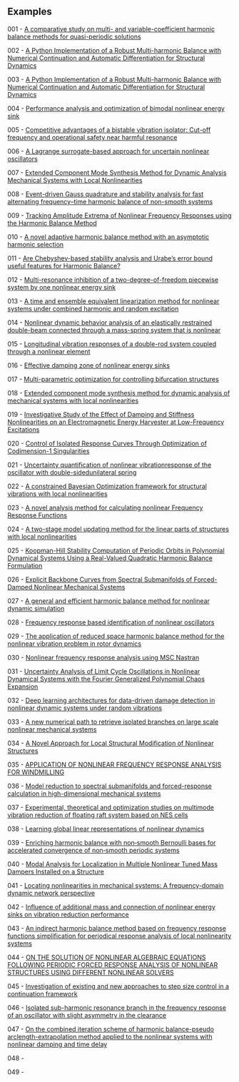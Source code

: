 ## Examples

001 - [A comparative study on multi- and variable-coefficient harmonic balance methods for quasi-periodic solutions](https://doi.org/10.1016/j.ymssp.2022.109929)

002 - [A Python Implementation of a Robust Multi-harmonic Balance with Numerical Continuation and Automatic Differentiation for Structural Dynamics](https://doi.org/10.1115/1.4062424)

003 - [A Python Implementation of a Robust Multi-harmonic Balance with Numerical Continuation and Automatic Differentiation for Structural Dynamics](https://doi.org/10.1115/1.4062424)

004 - [Performance analysis and optimization of bimodal nonlinear energy sink](https://doi.org/10.1007/s11071-023-08737-8)

005 - [Competitive advantages of a bistable vibration isolator: Cut-off frequency and operational safety near harmful resonance](https://doi.org/10.1016/j.jsv.2023.118004)

006 - [A Lagrange surrogate-based approach for uncertain nonlinear oscillators](https://doi.org/10.1016/j.jsv.2021.116075)

007 - [Extended Component Mode Synthesis Method for Dynamic Analysis Mechanical Systems with Local Nonlinearities](http://dx.doi.org/10.2139/ssrn.4573730)

008 - [Event-driven Gauss quadrature and stability analysis for fast alternating frequency–time harmonic balance of non-smooth systems](https://doi.org/10.1016/j.cnsns.2023.107189)

009 - [Tracking Amplitude Extrema of Nonlinear Frequency Responses using the Harmonic Balance Method](https://doi.org/10.1002/nme.7376)

010 - [A novel adaptive harmonic balance method with an asymptotic harmonic selection](https://doi.org/10.1007/s10483-023-3047-6)

011 - [Are Chebyshev-based stability analysis and Urabe’s error bound useful features for Harmonic Balance?](https://doi.org/10.1016/j.ymssp.2023.110265)

012 - [Multi-resonance inhibition of a two-degree-of-freedom piecewise system by one nonlinear energy sink](https://doi.org/10.1007/s40435-023-01337-9)

013 - [A time and ensemble equivalent linearization method for nonlinear systems under combined harmonic and random excitation](https://doi.org/10.1177/09544062231203844)

014 - [Nonlinear dynamic behavior analysis of an elastically restrained double-beam connected through a mass-spring system that is nonlinear](https://doi.org/10.1007/s11071-023-08351-8)

015 - [Longitudinal vibration responses of a double-rod system coupled through a nonlinear element](https://doi.org/10.1007/s11071-023-09138-7)

016 - [Effective damping zone of nonlinear energy sinks](https://doi.org/10.1007/s11071-023-08874-0)

017 - [Multi-parametric optimization for controlling bifurcation structures](http://dx.doi.org/10.13140/RG.2.2.13866.18887)

018 - [Extended component mode synthesis method for dynamic analysis of mechanical systems with local nonlinearities](https://doi.org/10.1016/j.jsv.2023.118227)

019 - [Investigative Study of the Effect of Damping and Stiffness Nonlinearities on an Electromagnetic Energy Harvester at Low-Frequency Excitations]( https://doi.org/10.3390/machines12010030)

020 - [Control of Isolated Response Curves Through Optimization of Codimension-1 Singularities](http://dx.doi.org/10.2139/ssrn.4711296)

021 - [Uncertainty quantification of nonlinear vibrationresponse of the oscillator with double-sidedunilateral spring](https://doi.org/10.1063/5.0175313)

022 - [A constrained Bayesian Optimization framework for structural vibrations with local nonlinearities](https://doi.org/10.1007/s00158-024-03747-5)

023 - [A novel analysis method for calculating nonlinear Frequency Response Functions](https://doi.org/10.48550/arXiv.2404.01972)

024 - [A two-stage model updating method for the linear parts of structures with local nonlinearities](https://doi.org/10.3389/fmats.2023.1331081)

025 - [Koopman-Hill Stability Computation of Periodic Orbits in Polynomial Dynamical Systems Using a Real-Valued Quadratic Harmonic Balance Formulation](http://dx.doi.org/10.2139/ssrn.4811433)

026 - [Explicit Backbone Curves from Spectral Submanifolds of Forced-Damped Nonlinear Mechanical Systems](https://doi.org/10.1098/rspa.2018.0083)

027 - [A general and efficient harmonic balance method for nonlinear dynamic simulation](https://doi.org/10.1016/j.ijmecsci.2024.109388)

028 - [Frequency response based identification of nonlinear oscillators](https://doi.org/10.1016/j.jsv.2024.118651)

029 - [The application of reduced space harmonic balance method for the nonlinear vibration problem in rotor dynamics](https://doi.org/10.1080/15397734.2018.1519634)

030 - [Nonlinear frequency response analysis using MSC Nastran](https://doi.org/10.1002/nme.7588)

031 - [Uncertainty Analysis of Limit Cycle Oscillations in Nonlinear Dynamical Systems with the Fourier Generalized Polynomial Chaos Expansion](http://dx.doi.org/10.48550/arXiv.2409.11006)

032 - [Deep learning architectures for data-driven damage detection in nonlinear dynamic systems under random vibrations](https://doi.org/10.1007/s11071-024-10270-1)

033 - [A new numerical path to retrieve isolated branches on large scale nonlinear mechanical systems](https://doi.org/10.1007/s11071-024-10369-5)

034 - [A Novel Approach for Local Structural Modification of Nonlinear Structures](http://dx.doi.org/10.1007/978-3-031-36999-5_20)

035 - [APPLICATION OF NONLINEAR FREQUENCY RESPONSE ANALYSIS FOR WINDMILLING](https://doi.org/10.1115/GT2024-122018)

036 - [Model reduction to spectral submanifolds and forced-response calculation in high-dimensional mechanical systems](https://doi.org/10.1016/j.jsv.2020.115640)

037 - [Experimental, theoretical and optimization studies on multimode vibration reduction of floating raft system based on NES cells](https://doi.org/10.1016/j.oceaneng.2024.118897)

038 - [Learning global linear representations of nonlinear dynamics](https://doi.org/10.1007/s11071-024-10843-0)

039 - [Enriching harmonic balance with non‐smooth Bernoulli bases for accelerated convergence of non‐smooth periodic systems](https://doi.org/10.1016/j.taml.2024.100562)

040 - [Modal Analysis for Localization in Multiple Nonlinear Tuned Mass Dampers Installed on a Structure](http://dx.doi.org/10.1115/1.4067582)

041 - [Locating nonlinearities in mechanical systems: A frequency-domain dynamic network perspective](https://doi.org/10.1016/j.ymssp.2024.112124)

042 - [Influence of additional mass and connection of nonlinear energy sinks on vibration reduction performance](https://doi.org/10.1016/j.ymssp.2024.112123)

043 - [An indirect harmonic balance method based on frequency response functions simplification for periodical response analysis of local nonlinearity systems](https://doi.org/10.1016/j.compstruc.2025.107663)

044 - [ON THE SOLUTION OF NONLINEAR ALGEBRAIC EQUATIONS FOLLOWING PERIODIC FORCED RESPONSE ANALYSIS OF NONLINEAR STRUCTURES USING DIFFERENT NONLINEAR SOLVERS](https://doi.org/10.1007/978-3-030-47626-7_20)

045 - [Investigation of existing and new approaches to step size control in a continuation framework](https://doi.org/10.1016/j.compstruc.2025.107747)

046 - [Isolated sub-harmonic resonance branch in the frequency response of an oscillator with slight asymmetry in the clearance](https://doi.org/10.1016/j.jsv.2007.12.040)

047 - [On the combined iteration scheme of harmonic balance-pseudo arclength-extrapolation method applied to the nonlinear systems with nonlinear damping and time delay](https://doi.org/10.1007/s11071-025-11284-z)

048 - 

049 -
